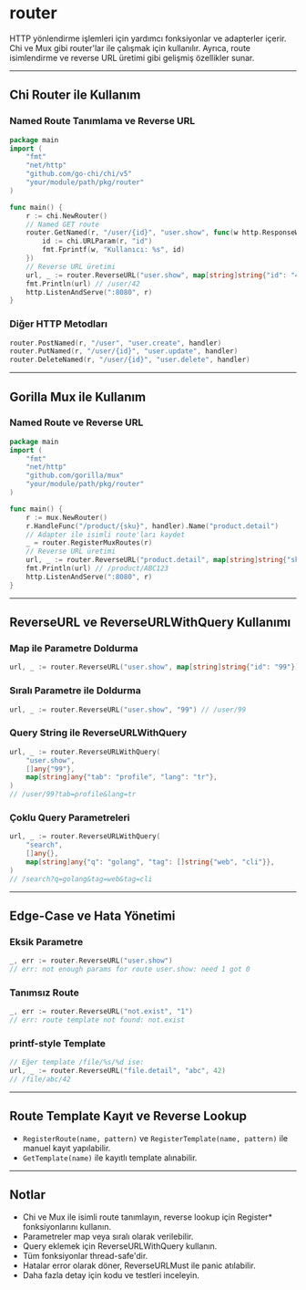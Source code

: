 # router

HTTP yönlendirme işlemleri için yardımcı fonksiyonlar ve adapterler içerir. Chi ve Mux gibi router'lar ile çalışmak için kullanılır. Ayrıca, route isimlendirme ve reverse URL üretimi gibi gelişmiş özellikler sunar.

---

## Chi Router ile Kullanım

### Named Route Tanımlama ve Reverse URL

```go
package main
import (
    "fmt"
    "net/http"
    "github.com/go-chi/chi/v5"
    "your/module/path/pkg/router"
)

func main() {
    r := chi.NewRouter()
    // Named GET route
    router.GetNamed(r, "/user/{id}", "user.show", func(w http.ResponseWriter, r *http.Request) {
        id := chi.URLParam(r, "id")
        fmt.Fprintf(w, "Kullanıcı: %s", id)
    })
    // Reverse URL üretimi
    url, _ := router.ReverseURL("user.show", map[string]string{"id": "42"})
    fmt.Println(url) // /user/42
    http.ListenAndServe(":8080", r)
}
```

### Diğer HTTP Metodları

```go
router.PostNamed(r, "/user", "user.create", handler)
router.PutNamed(r, "/user/{id}", "user.update", handler)
router.DeleteNamed(r, "/user/{id}", "user.delete", handler)
```

---

## Gorilla Mux ile Kullanım

### Named Route ve Reverse URL

```go
package main
import (
    "fmt"
    "net/http"
    "github.com/gorilla/mux"
    "your/module/path/pkg/router"
)

func main() {
    r := mux.NewRouter()
    r.HandleFunc("/product/{sku}", handler).Name("product.detail")
    // Adapter ile isimli route'ları kaydet
    _ = router.RegisterMuxRoutes(r)
    // Reverse URL üretimi
    url, _ := router.ReverseURL("product.detail", map[string]string{"sku": "ABC123"})
    fmt.Println(url) // /product/ABC123
    http.ListenAndServe(":8080", r)
}
```

---

## ReverseURL ve ReverseURLWithQuery Kullanımı

### Map ile Parametre Doldurma

```go
url, _ := router.ReverseURL("user.show", map[string]string{"id": "99"}) // /user/99
```

### Sıralı Parametre ile Doldurma

```go
url, _ := router.ReverseURL("user.show", "99") // /user/99
```

### Query String ile ReverseURLWithQuery

```go
url, _ := router.ReverseURLWithQuery(
    "user.show",
    []any{"99"},
    map[string]any{"tab": "profile", "lang": "tr"},
)
// /user/99?tab=profile&lang=tr
```

### Çoklu Query Parametreleri

```go
url, _ := router.ReverseURLWithQuery(
    "search",
    []any{},
    map[string]any{"q": "golang", "tag": []string{"web", "cli"}},
)
// /search?q=golang&tag=web&tag=cli
```

---

## Edge-Case ve Hata Yönetimi

### Eksik Parametre

```go
_, err := router.ReverseURL("user.show")
// err: not enough params for route user.show: need 1 got 0
```

### Tanımsız Route

```go
_, err := router.ReverseURL("not.exist", "1")
// err: route template not found: not.exist
```

### printf-style Template

```go
// Eğer template /file/%s/%d ise:
url, _ := router.ReverseURL("file.detail", "abc", 42)
// /file/abc/42
```

---

## Route Template Kayıt ve Reverse Lookup

- `RegisterRoute(name, pattern)` ve `RegisterTemplate(name, pattern)` ile manuel kayıt yapılabilir.
- `GetTemplate(name)` ile kayıtlı template alınabilir.

---

## Notlar
- Chi ve Mux ile isimli route tanımlayın, reverse lookup için Register* fonksiyonlarını kullanın.
- Parametreler map veya sıralı olarak verilebilir.
- Query eklemek için ReverseURLWithQuery kullanın.
- Tüm fonksiyonlar thread-safe'dir.
- Hatalar error olarak döner, ReverseURLMust ile panic atılabilir.
- Daha fazla detay için kodu ve testleri inceleyin.
